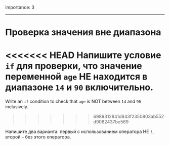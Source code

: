 importance: 3

---

# Проверка значения вне диапазона

<<<<<<< HEAD
Напишите условие `if` для проверки, что значение переменной `age` НЕ находится в диапазоне `14` и `90` включительно.
=======
Write an `if` condition to check that `age` is NOT between `14` and `90` inclusively.
>>>>>>> 6989312841d843f2350803ab552d9082437be569

Напишите два варианта: первый с использованием оператора НЕ `!`, второй – без этого оператора.
